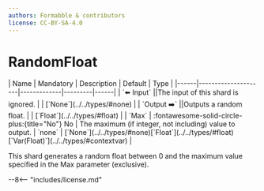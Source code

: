 ```yaml
---
authors: Formabble & contributors
license: CC-BY-SA-4.0
---
```



# RandomFloat

<div class="sh-parameters" markdown="1">
| Name | Mandatory | Description | Default | Type |
|------|---------------------|-------------|---------|------|
| `⬅️ Input` ||The input of this shard is ignored. | | [`None`](../../types/#none) |
| `Output ➡️` ||Outputs a random float. | | [`Float`](../../types/#float) |
| `Max` | :fontawesome-solid-circle-plus:{title="No"} No  | The maximum (if integer, not including) value to output. | `none` | [`None`](../../types/#none)[`Float`](../../types/#float)[`Var(Float)`](../../types/#contextvar) |

</div>

This shard generates a random float between 0 and the maximum value specified in the Max parameter (exclusive).

--8<-- "includes/license.md"

